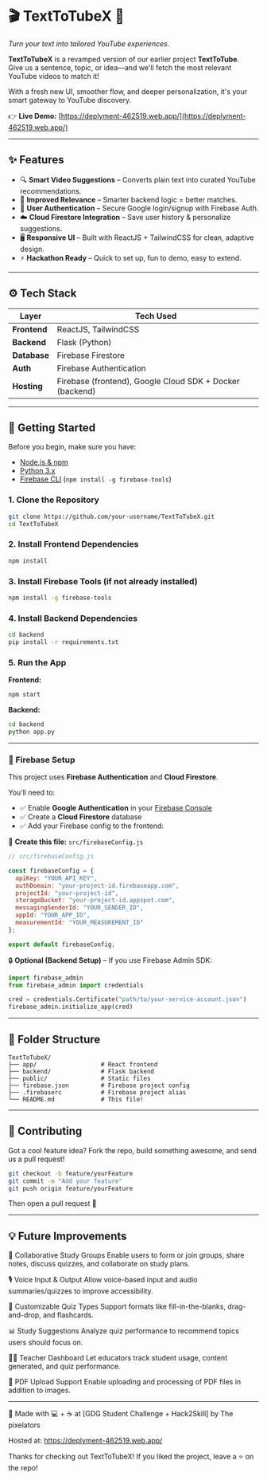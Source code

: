 # 🎬 TextToTubeX 🚀  
*Turn your text into tailored YouTube experiences.*

**TextToTubeX** is a revamped version of our earlier project **TextToTube**.  
Give us a sentence, topic, or idea—and we'll fetch the most relevant YouTube videos to match it!

With a fresh new UI, smoother flow, and deeper personalization, it's your smart gateway to YouTube discovery.

👉 **Live Demo:** [https://deplyment-462519.web.app/](https://deplyment-462519.web.app/)

---

## ✨ Features

- 🔍 **Smart Video Suggestions** – Converts plain text into curated YouTube recommendations.
- 🧠 **Improved Relevance** – Smarter backend logic = better matches.
- 👤 **User Authentication** – Secure Google login/signup with Firebase Auth.
- ☁️ **Cloud Firestore Integration** – Save user history & personalize suggestions.
- 🖥 **Responsive UI** – Built with ReactJS + TailwindCSS for clean, adaptive design.
- ⚡ **Hackathon Ready** – Quick to set up, fun to demo, easy to extend.

---

## ⚙️ Tech Stack

| Layer       | Tech Used                |
|-------------|--------------------------|
| **Frontend** | ReactJS, TailwindCSS     |
| **Backend**  | Flask (Python)           |
| **Database** | Firebase Firestore       |
| **Auth**     | Firebase Authentication  |
| **Hosting**  | Firebase (frontend), Google Cloud SDK + Docker (backend) |

---

## 🚀 Getting Started

Before you begin, make sure you have:

- [Node.js & npm](https://nodejs.org/)
- [Python 3.x](https://www.python.org/)
- [Firebase CLI](https://firebase.google.com/docs/cli) (`npm install -g firebase-tools`)

### 1. Clone the Repository
~~~bash
git clone https://github.com/your-username/TextToTubeX.git
cd TextToTubeX
~~~

### 2. Install Frontend Dependencies
~~~bash
npm install
~~~

### 3. Install Firebase Tools (if not already installed)
~~~bash
npm install -g firebase-tools
~~~

### 4. Install Backend Dependencies
~~~bash
cd backend
pip install -r requirements.txt
~~~

### 5. Run the App

**Frontend:**
~~~bash
npm start
~~~

**Backend:**
~~~bash
cd backend
python app.py
~~~

---

### 🔐 Firebase Setup

This project uses **Firebase Authentication** and **Cloud Firestore**.

You’ll need to:

- ✅ Enable **Google Authentication** in your [Firebase Console](https://console.firebase.google.com/)
- ✅ Create a **Cloud Firestore** database
- ✅ Add your Firebase config to the frontend:

📄 **Create this file:** `src/firebaseConfig.js`

~~~js
// src/firebaseConfig.js

const firebaseConfig = {
  apiKey: "YOUR_API_KEY",
  authDomain: "your-project-id.firebaseapp.com",
  projectId: "your-project-id",
  storageBucket: "your-project-id.appspot.com",
  messagingSenderId: "YOUR_SENDER_ID",
  appId: "YOUR_APP_ID",
  measurementId: "YOUR_MEASUREMENT_ID"
};

export default firebaseConfig;
~~~

🔒 **Optional (Backend Setup)** – If you use Firebase Admin SDK:

~~~python
import firebase_admin
from firebase_admin import credentials

cred = credentials.Certificate("path/to/your-service-account.json")
firebase_admin.initialize_app(cred)
~~~

---

## 📁 Folder Structure

~~~
TextToTubeX/
├── app/                  # React frontend
├── backend/              # Flask backend
├── public/               # Static files
├── firebase.json         # Firebase project config
├── .firebaserc           # Firebase project alias
└── README.md             # This file!
~~~

---

## 🤝 Contributing

Got a cool feature idea? Fork the repo, build something awesome, and send us a pull request!

~~~bash
git checkout -b feature/yourFeature
git commit -m "Add your feature"
git push origin feature/yourFeature
~~~

Then open a pull request 🚀

---

## 💡 Future Improvements

🤝 Collaborative Study Groups
Enable users to form or join groups, share notes, discuss quizzes, and collaborate on study plans.

🎙️ Voice Input & Output
Allow voice-based input and audio summaries/quizzes to improve accessibility.

🧩 Customizable Quiz Types
Support formats like fill-in-the-blanks, drag-and-drop, and flashcards.

📊 Study Suggestions
Analyze quiz performance to recommend topics users should focus on.

👩‍🏫 Teacher Dashboard
Let educators track student usage, content generated, and quiz performance.

📄 PDF Upload Support
Enable uploading and processing of PDF files in addition to images.

---

🙌 Made with 💻 + ☕ at [GDG Student Challenge + Hack2Skill]  by The pixelators 

Hosted at: https://deplyment-462519.web.app/

Thanks for checking out TextToTubeX! If you liked the project, leave a ⭐ on the repo!
